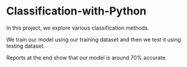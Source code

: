 # Classification-with-Python

In this project, we explore various classification methods.

We train our model using our training dataset and then we test it using testing dataset.

Reports at the end show that our model is around 70% accurate.